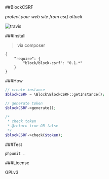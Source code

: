 ##BlockCSRF

*protect your web site from csrf attack*

![travis](https://travis-ci.org/xuqingfeng/BlockCSRF.svg)

###Install
> via composer

```
{
	"require": {
		"block/block-csrf": "0.1.*"
	}
}
```

###How

```php
// create instance
$blockCSRF = \Block\BlockCSRF::getInstance();

// generate token
$blockCSRF->generate();

/*
 * check token
 * @return true OR false
 */
$blockCSRF->check($token);

```

###Test

```
phpunit .
```

###License

GPLv3

